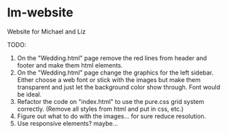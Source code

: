 lm-website
==========

Website for Michael and Liz


TODO:
1) On the "Wedding.html" page remove the red lines from header and footer and make them html elements.
2) On the "Wedding.html" page change the graphics for the left sidebar. Either choose a web font or stick with the images but make them transparent and just let the background color show through. Font would be ideal.
3) Refactor the code on "index.html" to use the pure.css grid system correctly. (Remove all styles from html and put in css, etc.)
4) Figure out what to do with the images... for sure reduce resolution.
5) Use responsive elements? maybe...